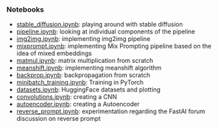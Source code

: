 ### Notebooks
- [stable_diffusion.ipynb](https://github.com/daspartho/fastai-part2/blob/main/stable_diffusion.ipynb): playing around with stable diffusion
- [pipeline.ipynb](https://github.com/daspartho/fastai-part2/blob/main/pipeline.ipynb): looking at individual components of the pipeline
- [img2img.ipynb](https://github.com/daspartho/fastai-part2/blob/main/img2img.ipynb): implementing img2img pipeline
- [mixprompt.ipynb](https://github.com/daspartho/fastai-part2/blob/main/mixprompt.ipynb): implementing Mix Prompting pipeline based on the idea of mixed embeddings
- [matmul.ipynb](https://github.com/daspartho/fastai-part2/blob/main/matmul.ipynb): matrix multiplication from scratch
- [meanshift.ipynb](https://github.com/daspartho/fastai-part2/blob/main/meanshift.ipynb): implementing meanshift algorithm
- [backprop.ipynb](https://github.com/daspartho/fastai-part2/blob/main/backprop.ipynb): backpropagation from scratch
- [minibatch_training.ipynb](https://github.com/daspartho/fastai-part2/blob/main/minibatch_training.ipynb): Training in PyTorch
- [datasets.ipynb](https://github.com/daspartho/fastai-part2/blob/main/datasets.ipynb): HuggingFace datasets and plotting
- [convolutions.ipynb](https://github.com/daspartho/fastai-part2/blob/main/convolutions.ipynb): creating a CNN
- [autoencoder.ipynb](https://github.com/daspartho/fastai-part2/blob/main/autoencoder.ipynb): creating a Autoencoder
- [reverse_prompt.ipynb](https://github.com/daspartho/fastai-part2/blob/main/reverse_prompt.ipynb): experimentation regarding the FastAI forum discussion on reverse prompt
